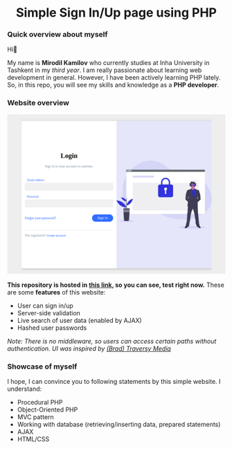 <h1 align="center">Simple Sign In/Up page using PHP</h1>

### Quick overview about myself
Hi:wave:

My name is **Mirodil Kamilov** who currently studies at Inha University in Tashkent in my *third year*. I am really passionate about learning web development in general. However, I have been actively learning PHP lately. So, in this repo, you will see my skills and knowledge as a **PHP developer**.

### Website overview
<a href="https://optimus-registration.herokuapp.com" align="center" target="_blank">![Screenshot of the Website](images/screenshot.png)</a>

**This repository is hosted in <a href="https://optimus-registration.herokuapp.com" target="_blank">this link</a>, so you can see, test right now.** These are some **features** of this website:

- User can sign in/up
- Server-side validation
- Live search of user data (enabled by AJAX)
- Hashed user passwords

*Note: There is no middleware, so users can access certain paths without authentication.
UI was inspired by [(Brad) Traversy Media](https://www.youtube.com/watch?v=mUdo6w87rh4)*

### Showcase of myself
I hope, I can convince you to following statements by this simple website. I understand:

- Procedural PHP
- Object-Oriented PHP
- MVC pattern
- Working with database (retrieving/inserting data, prepared statements)
- AJAX
- HTML/CSS
